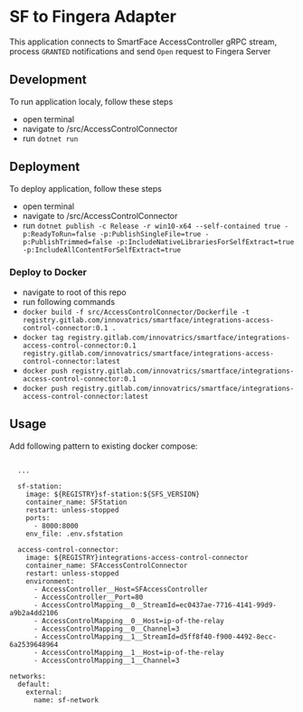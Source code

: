 # SF to Fingera Adapter
This application connects to SmartFace AccessController gRPC stream, process `GRANTED` notifications and send `Open` request to Fingera Server

## Development
To run application localy, follow these steps
 - open terminal
 - navigate to /src/AccessControlConnector
 - run `dotnet run`

 ## Deployment
 To deploy application, follow these steps
 - open terminal
 - navigate to /src/AccessControlConnector
 - run `dotnet publish -c Release -r win10-x64 --self-contained true -p:ReadyToRun=false -p:PublishSingleFile=true -p:PublishTrimmed=false -p:IncludeNativeLibrariesForSelfExtract=true -p:IncludeAllContentForSelfExtract=true`

### Deploy to Docker
- navigate to root of this repo
- run following commands
 - `docker build -f src/AccessControlConnector/Dockerfile -t registry.gitlab.com/innovatrics/smartface/integrations-access-control-connector:0.1 .`
 - `docker tag registry.gitlab.com/innovatrics/smartface/integrations-access-control-connector:0.1 registry.gitlab.com/innovatrics/smartface/integrations-access-control-connector:latest`
 - `docker push registry.gitlab.com/innovatrics/smartface/integrations-access-control-connector:0.1`
 - `docker push registry.gitlab.com/innovatrics/smartface/integrations-access-control-connector:latest`

## Usage
Add following pattern to existing docker compose:

```
      
  ...

  sf-station:
    image: ${REGISTRY}sf-station:${SFS_VERSION}
    container_name: SFStation
    restart: unless-stopped
    ports:
      - 8000:8000
    env_file: .env.sfstation

  access-control-connector:
    image: ${REGISTRY}integrations-access-control-connector
    container_name: SFAccessControlConnector
    restart: unless-stopped
    environment:
      - AccessController__Host=SFAccessController
      - AccessController__Port=80
      - AccessControlMapping__0__StreamId=ec0437ae-7716-4141-99d9-a9b2a4dd2106
      - AccessControlMapping__0__Host=ip-of-the-relay
      - AccessControlMapping__0__Channel=3
      - AccessControlMapping__1__StreamId=d5ff8f40-f900-4492-8ecc-6a2539648964
      - AccessControlMapping__1__Host=ip-of-the-relay
      - AccessControlMapping__1__Channel=3

networks:
  default:
    external:
      name: sf-network

```